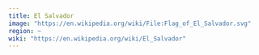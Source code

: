 ```yaml
---
title: El Salvador
image: "https://en.wikipedia.org/wiki/File:Flag_of_El_Salvador.svg"
region: ~
wiki: "https://en.wikipedia.org/wiki/El_Salvador"
---
```

